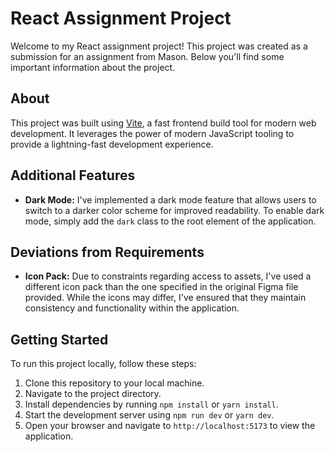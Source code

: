 # React Assignment Project

Welcome to my React assignment project! This project was created as a submission for an assignment from Mason. Below you'll find some important information about the project.

## About

This project was built using [Vite](https://vitejs.dev/), a fast frontend build tool for modern web development. It leverages the power of modern JavaScript tooling to provide a lightning-fast development experience.

## Additional Features

- **Dark Mode:** I've implemented a dark mode feature that allows users to switch to a darker color scheme for improved readability. To enable dark mode, simply add the `dark` class to the root element of the application.

## Deviations from Requirements

- **Icon Pack:** Due to constraints regarding access to assets, I've used a different icon pack than the one specified in the original Figma file provided. While the icons may differ, I've ensured that they maintain consistency and functionality within the application.

## Getting Started

To run this project locally, follow these steps:

1. Clone this repository to your local machine.
2. Navigate to the project directory.
3. Install dependencies by running `npm install` or `yarn install`.
4. Start the development server using `npm run dev` or `yarn dev`.
5. Open your browser and navigate to `http://localhost:5173` to view the application.
